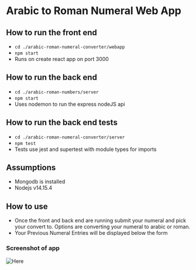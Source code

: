 # Arabic to Roman Numeral Web App

## How to run the front end
 - `cd ./arabic-roman-numeral-converter/webapp`
 - `npm start`
 - Runs on create react app on port 3000

## How to run the back end
 - `cd ./arabic-roman-numbers/server`
 - `npm start`
 - Uses nodemon to run the express nodeJS api

## How to run the back end tests
 - `cd ./arabic-roman-numeral-converter/server`
 - `npm test`
 - Tests use jest and supertest with module types for imports

## Assumptions
 - Mongodb is installed
 - Nodejs v14.15.4


## How to use
 - Once the front and back end are running submit your numeral and pick your convert to. Options are converting your numeral to arabic or roman.
 - Your Previous Numeral Entries will be displayed below the form

### Screenshot of app
![Here](https://i.imgur.com/40xh4oA.png)
